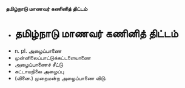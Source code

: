 **தமிழ்நாடு மாணவர் கணினித் திட்டம்**
- # தமிழ்நாடு மாணவர் கணினித் திட்டம்
- n. pl. அழைப்பாணை
- முன்னிலைப்பாட்டுக்கட்டளையாணை
- அழைப்பாணைச் சீட்டு
- கட்டாயநிலை அழைப்பு
- (வினை.) முறைமன்ற அழைப்பாணை விடு.

